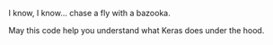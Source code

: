 I know, I know... chase a fly with a bazooka.

May this code help you understand what Keras does under the hood.

